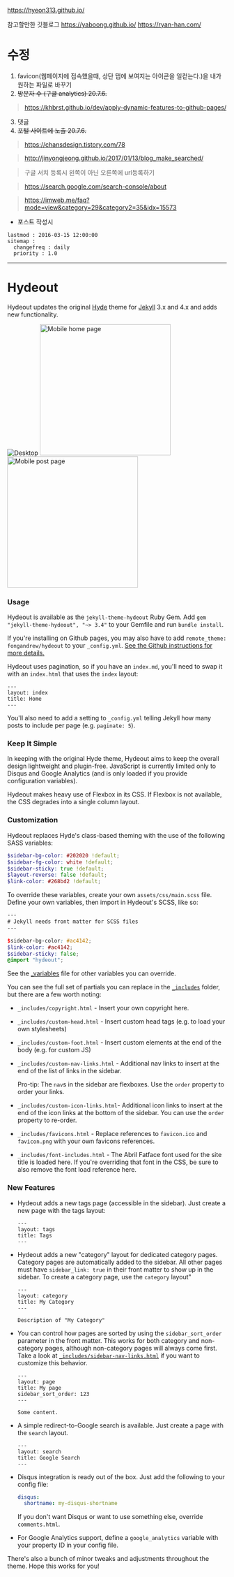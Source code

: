 https://hyeon313.github.io/

참고할만한 깃블로그
https://yaboong.github.io/
https://ryan-han.com/

# 수정
1. favicon(웹페이지에 접속했을때, 상단 탭에 보여지는 아이콘을 일컫는다.)을 내가 원하는 파일로 바꾸기
2. ~~방문자 수 (구글 analytics) 20.7.6.~~
 > https://khbrst.github.io/dev/apply-dynamic-features-to-github-pages/
3. 댓글
4. ~~포털 사이트에 노출 20.7.6.~~ 
> https://chansdesign.tistory.com/78

> http://jinyongjeong.github.io/2017/01/13/blog_make_searched/

> 구글 서치 등록시 왼쪽이 아닌 오른쪽에 url등록하기

> https://search.google.com/search-console/about

> https://imweb.me/faq?mode=view&category=29&category2=35&idx=15573

 - 포스트 작성시
```
lastmod : 2016-03-15 12:00:00
sitemap :
  changefreq : daily
  priority : 1.0
```  

----
# Hydeout

Hydeout updates the original [Hyde](https://github.com/poole/hyde)
theme for [Jekyll](http://jekyllrb.com) 3.x and 4.x and adds new functionality.

![Desktop](/_screenshots/1.png?raw=true)
<img alt="Mobile home page" src="/_screenshots/2.png?raw=true" width="300px" />
<img alt="Mobile post page" src="/_screenshots/3.png?raw=true" width="300px" />

### Usage

Hydeout is available as the `jekyll-theme-hydeout` Ruby Gem.
Add `gem "jekyll-theme-hydeout", "~> 3.4"` to your Gemfile and run
`bundle install`.

If you're installing on Github pages, you may also have to add
`remote_theme: fongandrew/hydeout` to your `_config.yml`. [See the Github
instructions for more details.](https://help.github.com/articles/adding-a-jekyll-theme-to-your-github-pages-site/)

Hydeout uses pagination, so if you have an `index.md`, you'll need to swap
it with an `index.html` that uses the `index` layout:

```
---
layout: index
title: Home
---
```

You'll also need to add a setting to `_config.yml` telling Jekyll how many posts
to include per page (e.g. `paginate: 5`).

### Keep It Simple

In keeping with the original Hyde theme, Hydeout aims to keep the overall
design lightweight and plugin-free. JavaScript is currently limited only
to Disqus and Google Analytics (and is only loaded if you provide configuration
variables).

Hydeout makes heavy use of Flexbox in its CSS. If Flexbox is not available,
the CSS degrades into a single column layout.

### Customization

Hydeout replaces Hyde's class-based theming with the use
of the following SASS variables:

```scss
$sidebar-bg-color: #202020 !default;
$sidebar-fg-color: white !default;
$sidebar-sticky: true !default;
$layout-reverse: false !default;
$link-color: #268bd2 !default;
```

To override these variables, create your own `assets/css/main.scss` file.
Define your own variables, then import in Hydeout's SCSS, like so:

```scss
---
# Jekyll needs front matter for SCSS files
---

$sidebar-bg-color: #ac4142;
$link-color: #ac4142;
$sidebar-sticky: false;
@import "hydeout";
```

See the [_variables](_sass/hydeout/_variables.scss) file for other variables
you can override.

You can see the full set of partials you can replace in the
[`_includes`](_includes) folder, but there are a few worth noting:

* `_includes/copyright.html` - Insert your own copyright here.

* `_includes/custom-head.html` - Insert custom head tags (e.g. to load your
  own stylesheets)

* `_includes/custom-foot.html` - Insert custom elements at the end of the
  body (e.g. for custom JS)

* `_includes/custom-nav-links.html` - Additional nav links to insert at the
  end of the list of links in the sidebar.

  Pro-tip: The `nav`s in the sidebar are flexboxes. Use the `order` property
  to order your links.

* `_includes/custom-icon-links.html`- Additional icon links to insert at the
  end of the icon links at the bottom of the sidebar. You can use the `order`
  property to re-order.

* `_includes/favicons.html` - Replace references to `favicon.ico` and
  `favicon.png` with your own favicons references.

* `_includes/font-includes.html` - The Abril Fatface font used for the site
  title is loaded here. If you're overriding that font in the CSS, be sure
  to also remove the font load reference here.

### New Features

* Hydeout adds a new tags page (accessible in the sidebar). Just create a
  new page with the tags layout:

  ```
  ---
  layout: tags
  title: Tags
  ---
  ```

* Hydeout adds a new "category" layout for dedicated category pages.
  Category pages are automatically added to the sidebar. All other pages
  must have `sidebar_link: true` in their front matter to show up in
  the sidebar. To create a category page, use the `category` layout"

  ```
  ---
  layout: category
  title: My Category
  ---

  Description of "My Category"
  ```

* You can control how pages are sorted by using the `sidebar_sort_order`
  parameter in the front matter. This works for both category and non-category
  pages, although non-category pages will always come first. Take a look at
  [`_includes/sidebar-nav-links.html`](./_includes/sidebar-nav-links.html) if
  you want to customize this behavior.

  ```
  ---
  layout: page
  title: My page
  sidebar_sort_order: 123
  ---

  Some content.
  ```

* A simple redirect-to-Google search is available. Just create a page with
  the `search` layout.

  ```
  ---
  layout: search
  title: Google Search
  ---
  ```

* Disqus integration is ready out of the box. Just add the following to
  your config file:

  ```yaml
  disqus:
    shortname: my-disqus-shortname
  ```

  If you don't want Disqus or want to use something else, override
  `comments.html`.

* For Google Analytics support, define a `google_analytics` variable with
  your property ID in your config file.

There's also a bunch of minor tweaks and adjustments throughout the
theme. Hope this works for you!
